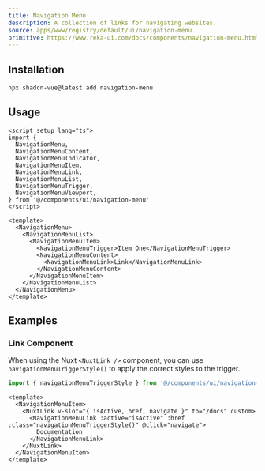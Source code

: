 ```yaml
---
title: Navigation Menu
description: A collection of links for navigating websites.
source: apps/www/registry/default/ui/navigation-menu
primitive: https://www.reka-ui.com/docs/components/navigation-menu.html
---
```


<ComponentPreview name="NavigationMenuDemo" />

## Installation

```bash
npx shadcn-vue@latest add navigation-menu
```

## Usage

```vue
<script setup lang="ts">
import {
  NavigationMenu,
  NavigationMenuContent,
  NavigationMenuIndicator,
  NavigationMenuItem,
  NavigationMenuLink,
  NavigationMenuList,
  NavigationMenuTrigger,
  NavigationMenuViewport,
} from '@/components/ui/navigation-menu'
</script>

<template>
  <NavigationMenu>
    <NavigationMenuList>
      <NavigationMenuItem>
        <NavigationMenuTrigger>Item One</NavigationMenuTrigger>
        <NavigationMenuContent>
          <NavigationMenuLink>Link</NavigationMenuLink>
        </NavigationMenuContent>
      </NavigationMenuItem>
    </NavigationMenuList>
  </NavigationMenu>
</template>
```

## Examples

### Link Component

When using the Nuxt `<NuxtLink />` component, you can use `navigationMenuTriggerStyle()` to apply the correct styles to the trigger.

```ts
import { navigationMenuTriggerStyle } from '@/components/ui/navigation-menu'
```

```vue
<template>
  <NavigationMenuItem>
    <NuxtLink v-slot="{ isActive, href, navigate }" to="/docs" custom>
      <NavigationMenuLink :active="isActive" :href :class="navigationMenuTriggerStyle()" @click="navigate">
        Documentation
      </NavigationMenuLink>
    </NuxtLink>
  </NavigationMenuItem>
</template>
```
